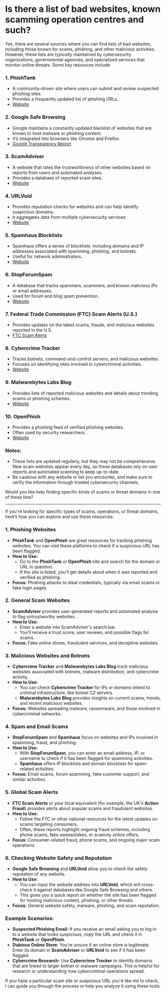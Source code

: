 # Is there a list of bad websites, known scamming operation centres and such?

Yes, there are several sources where you can find lists of bad websites, including those known for scams, phishing, and other malicious activities. However, these lists are typically maintained by cybersecurity organizations, governmental agencies, and specialized services that monitor online threats. Some key resources include:

### 1. **PhishTank**
   - A community-driven site where users can submit and review suspected phishing sites.
   - Provides a frequently updated list of phishing URLs.
   - [Website](https://www.phishtank.com/)

### 2. **Google Safe Browsing**
   - Google maintains a constantly updated blacklist of websites that are known to host malware or phishing content.
   - It’s integrated into browsers like Chrome and Firefox.
   - [Google Transparency Report](https://transparencyreport.google.com/safe-browsing)

### 3. **ScamAdviser**
   - A website that rates the trustworthiness of other websites based on reports from users and automated analyses.
   - Provides a database of reported scam sites.
   - [Website](https://www.scamadviser.com/)

### 4. **URLVoid**
   - Provides reputation checks for websites and can help identify suspicious domains.
   - It aggregates data from multiple cybersecurity services.
   - [Website](https://www.urlvoid.com/)

### 5. **Spamhaus Blocklists**
   - Spamhaus offers a series of blocklists, including domains and IP addresses associated with spamming, phishing, and botnets.
   - Useful for network administrators.
   - [Website](https://www.spamhaus.org/)

### 6. **StopForumSpam**
   - A database that tracks spammers, scammers, and known malicious IPs or email addresses.
   - Used for forum and blog spam prevention.
   - [Website](https://www.stopforumspam.com/)

### 7. **Federal Trade Commission (FTC) Scam Alerts (U.S.)**
   - Provides updates on the latest scams, frauds, and malicious websites reported in the U.S.
   - [FTC Scam Alerts](https://www.consumer.ftc.gov/features/scam-alerts)

### 8. **Cybercrime Tracker**
   - Tracks botnets, command-and-control servers, and malicious websites.
   - Focuses on identifying sites involved in cybercriminal activities.
   - [Website](https://cybercrime-tracker.net/)

### 9. **Malwarebytes Labs Blog**
   - Provides lists of reported malicious websites and details about trending scams or phishing schemes.
   - [Website](https://blog.malwarebytes.com/)

### 10. **OpenPhish**
   - Provides a phishing feed of verified phishing websites.
   - Often used by security researchers.
   - [Website](https://openphish.com/)

### Notes:
- These lists are updated regularly, but they may not be comprehensive. New scam websites appear every day, so these databases rely on user reports and automated scanning to keep up-to-date.
- Be cautious with any website or list you encounter, and make sure to verify the information through trusted cybersecurity channels.

Would you like help finding specific kinds of scams or threat domains in one of these lists?


---

If you're looking for specific types of scams, operations, or threat domains, here’s how you can explore and use these resources:

### 1. **Phishing Websites**
   - **PhishTank** and **OpenPhish** are great resources for tracking phishing websites. You can visit these platforms to check if a suspicious URL has been flagged.
   - **How to Use:**
     - Go to the **PhishTank** or **OpenPhish** site and search for the domain or URL in question.
     - If the site is listed, you'll get details about when it was reported and verified as phishing.
   - **Focus:** Phishing attacks to steal credentials, typically via email scams or fake login pages.

### 2. **General Scam Websites**
   - **ScamAdviser** provides user-generated reports and automated analysis to flag untrustworthy websites.
   - **How to Use:**
     - Enter a website into ScamAdviser's search bar.
     - You'll receive a trust score, user reviews, and possible flags for scams.
   - **Focus:** Fake online stores, fraudulent services, and deceptive websites.

### 3. **Malicious Websites and Botnets**
   - **Cybercrime Tracker** and **Malwarebytes Labs Blog** track malicious websites associated with botnets, malware distribution, and cybercrime activity.
   - **How to Use:**
     - You can check **Cybercrime Tracker** for IPs or domains linked to criminal infrastructure, like botnet C2 servers.
     - **Malwarebytes Labs Blog** provides insights on current scams, trends, and recent malicious websites.
   - **Focus:** Websites spreading malware, ransomware, and those involved in cybercriminal networks.

### 4. **Spam and Email Scams**
   - **StopForumSpam** and **Spamhaus** focus on websites and IPs involved in spamming, fraud, and phishing.
   - **How to Use:**
     - With **StopForumSpam**, you can enter an email address, IP, or username to check if it has been flagged for spamming activities.
     - **Spamhaus** offers IP blocklists and domain blocklists for spam-related activities.
   - **Focus:** Email scams, forum spamming, fake customer support, and similar activities.

### 5. **Global Scam Alerts**
   - **FTC Scam Alerts** or your local equivalent (for example, the UK's **Action Fraud**) provides alerts about popular scams and fraudulent websites.
   - **How to Use:**
     - Follow the FTC or other national resources for the latest updates on scams targeting consumers.
     - Often, these reports highlight ongoing fraud schemes, including phone scams, fake sweepstakes, or scammy online offers.
   - **Focus:** Consumer-related fraud, phone scams, and ongoing major scam operations.

### 6. **Checking Website Safety and Reputation**
   - **Google Safe Browsing** and **URLVoid** allow you to check the safety reputation of any website.
   - **How to Use:**
     - You can input the website address into **URLVoid**, which will cross-check it against databases like Google Safe Browsing and others.
     - This gives you a quick report on whether the site has been flagged for hosting malicious content, phishing, or other threats.
   - **Focus:** General website safety, malware, phishing, and scam reputation.

### Example Scenarios:
- **Suspected Phishing Email:** If you receive an email asking you to log in to a website that looks suspicious, copy the URL and check it in **PhishTank** or **OpenPhish**.
- **Dubious Online Store:** You’re unsure if an online store is legitimate. Enter its domain in **ScamAdviser** or **URLVoid** to see if it has been flagged.
- **Cybercrime Research:** Use **Cybercrime Tracker** to identify domains that are linked to larger botnet or malware campaigns. This is helpful for research or understanding how cybercriminal operations spread.
  
If you have a particular scam site or suspicious URL you'd like me to check, I can guide you through the process or help you analyze it using these tools.